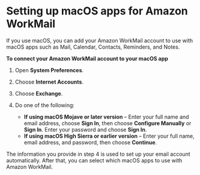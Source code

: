 # Setting up macOS apps for Amazon WorkMail<a name="connect_mac_mail"></a>

If you use macOS, you can add your Amazon WorkMail account to use with macOS apps such as Mail, Calendar, Contacts, Reminders, and Notes\.

**To connect your Amazon WorkMail account to your macOS app**

1. Open **System Preferences**\.

1. Choose **Internet Accounts**\.

1. Choose **Exchange**\.

1. Do one of the following:
   + **If using macOS Mojave or later version** – Enter your full name and email address, choose **Sign In**, then choose **Configure Manually** or **Sign In**\. Enter your password and choose **Sign In**\.
   + **If using macOS High Sierra or earlier version** – Enter your full name, email address, and password, then choose **Continue**\.

The information you provide in step 4 is used to set up your email account automatically\. After that, you can select which macOS apps to use with Amazon WorkMail\.